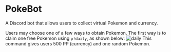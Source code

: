 # PokeBot
A Discord bot that allows users to collect virtual Pokemon and currency.

Users may choose one of a few ways to obtain Pokemon. The first way is to claim one free Pokemon using ```p!daily```, as shown below:
![daily](https://user-images.githubusercontent.com/66392457/230696324-738f698e-f04a-4d39-bd53-08256fa5d348.png)
This command gives users 500 PP (currency) and one random Pokemon.

